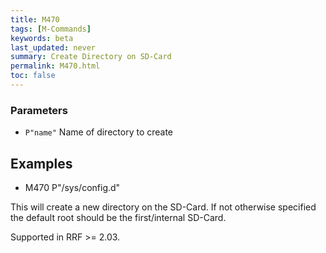 ```yaml
---
title: M470
tags: [M-Commands] 
keywords: beta 
last_updated: never 
summary: Create Directory on SD-Card 
permalink: M470.html
toc: false 
---
```



### Parameters

* `P"name"`  Name of directory to create

## Examples

* M470 P"/sys/config.d"

This will create a new directory on the SD-Card. If not otherwise specified the default root should be the first/internal SD-Card.

Supported in RRF >= 2.03.

